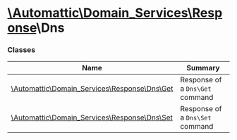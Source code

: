 # [\Automattic](../namespaces/automattic.md)[\Domain_Services](../namespaces/automattic-domain-services.md)[\Response](../namespaces/automattic-domain-services-response.md)\Dns

### Classes

| Name | Summary |
|------|---------|
| [\Automattic\Domain_Services\Response\Dns\Get](../classes/Automattic-Domain-Services-Response-Dns-Get.md) | Response of a `Dns\Get` command |
| [\Automattic\Domain_Services\Response\Dns\Set](../classes/Automattic-Domain-Services-Response-Dns-Set.md) | Response of a `Dns\Set` command |
